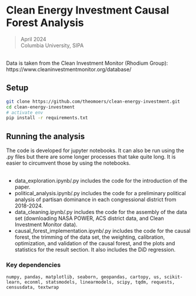 # Clean Energy Investment Causal Forest Analysis

> April 2024 <br>
> Columbia University, SIPA <br>

<br>
Data is taken from the Clean Investment Monitor (Rhodium Group): https://www.cleaninvestmentmonitor.org/database/

## Setup
```bash
git clone https://github.com/theomoers/clean-energy-investment.git
cd clean-energy-investment
# activate env
pip install -r requirements.txt
```

## Running the analysis
The code is developed for jupyter notebooks. It can also be run using the .py files but there are some longer processes that take quite long. It is easier to circumvent those by using the notebooks. <br>
<br>
- data_exploration.ipynb/.py includes the code for the introduction of the paper. <br>
- political_analysis.ipynb/.py includes the code for a preliminary political analysis of partisan dominance in each congressional district from 2018-2024. <br>
- data_cleaning.ipynb/.py includes the code for the assembly of the data set (downloading NASA POWER, ACS district data, and Clean Investment Monitor data). <br>
- causal_forest_implementation.ipynb/.py includes the code for the causal forest, the trimming of the data set, the weighting, calibration, optimization, and validation of the causal forest, and the plots and statistics for the result section. It also includes the DiD regression. <br>

### Key dependencies
```numpy, pandas, matplotlib, seaborn, geopandas, cartopy, us, scikit-learn, econml, statsmodels, linearmodels, scipy, tqdm, requests, censusdata, textwrap```


